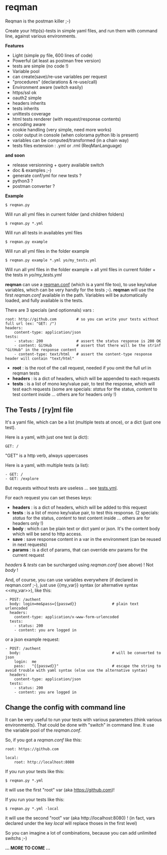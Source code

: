 # reqman
Reqman is the postman killer ;-)

Create your http(s)-tests in simple yaml files, and run them with command line, against various environments.

**Features**
   * Light (simple py file, 600 lines of code)
   * Powerful (at least as postman free version)
   * tests are simple (no code !)
   * Variable pool
   * can create(save)/re-use variables per request
   * "procedures" (declarations & re-use/call)
   * Environment aware (switch easily)
   * https/ssl ok
   * oauth2 simple
   * headers inherits
   * tests inherits
   * unittests coverage
   * html tests renderer (with request/response contents)
   * encoding aware
   * cookie handling (very simple, need more works)
   * color output in console (when colorama python lib is present)
   * variables can be computed/transformed (in a chain way)
   * tests files extension : .yml or .rml (ReqManLanguage)

**and soon**
   * release versionning + query available switch
   * doc & examples ;-)
   * generate conf/yml for new tests ?
   * python3 ?
   * postman converter ?

**Example**

    $ reqman.py
Will run all yml files in current folder (and children folders)

    $ reqman.py *.yml
Will run all tests in availables yml files

    $ reqman.py example
Will run all yml files in the folder example

    $ reqman.py example *.yml yo/my_tests.yml
Will run all yml files in the folder example + all yml files in current folder + the tests in _yo/my_tests.yml_

**reqman** can use a [reqman.conf](/examples/reqman.conf) (which is a yaml file too), to use key/value variables, which can be very handly for the tests ;-). **reqman** will use the first _reqman.conf_ available in the path. Variables will be automatically loaded, and fully available is the tests.

There are 3 specials (and optionnals) vars :

    root: http://github.com         # so you can write your tests without full url (ex: "GET: /")
    headers:
        content-type: application/json
    tests:
        - status: 200               # assert the status response is 200 OK
        - content: GitHub           # assert that there will be the strinf "GitHub" in the response content
        - content-type: text/html   # assert the content-type response header will contain "text/html"

- **root** : is the root of the call request, needed if you omit the full url in reqman tests
- **headers** : is a dict of headers, which will be appended to each requests
- **tests** : is a list of mono key/value pair, to test the response, which will test each requests (some are specials: _status_ for the status, _content_ to test content inside ... others are for headers only !)


## The Tests / [ry]ml file

It's a yaml file, which can be a list (multiple tests at once), or a dict (just one test).

Here is a yaml, with just one test (a dict):

    GET: /

"GET" is a http verb, always uppercases

Here is a yaml, with multiple tests (a list):

    - GET: /
    - GET: /explore

But requests without tests are useless ... see [tests.yml](/examples/tests.yml).

For each request you can set theses keys:

- **headers** : is a dict of headers, which will be added to this request
- **tests** : is a list of mono key/value pair, to test this response. (2 specials: _status_ for the status, _content_ to test content inside ... others are for headers only !)
- **body** : which can be plain text or dict yaml or json. It's the content body which will be send to http access.
- **save** : save response content in a var in the environment (can be reused in next requests)
- **params** : is a dict of params, that can override env params for the current request

_headers_ & _tests_ can be surcharged using _reqman.conf_ (see above) ! Not _body_ !

And, of course, you can use variables everywhere (if declared in reqman.conf ;-), just use {{my_var}} syntax (or alternative syntax <<my_var>>), like this:

    - POST: /authent
      body: login=me&pass={{passwd}}                # plain text urlencoded
      headers:
        content-type: application/x-www-form-urlencoded
      tests:
        - status: 200
        - content: you are logged in

or a json example request:

    - POST: /authent
      body:                                         # will be converted to json
        login:  me
        pass:   "{{passwd}}"                        # escape the string to avoid trouble with yaml syntax (else use the alternative syntax)
      headers:
        content-type: application/json
      tests:
        - status: 200
        - content: you are logged in

## Change the config with command line

It can be very useful to run your tests with various parameters (think various environments). That could be done with "switch" in command line. It use the variable pool of the _reqman.conf_.

So, if you got a _reqman.conf_ like this:

    root: https://github.com

    local:
        root: http://localhost:8080

If you run your tests like this:

    $ reqman.py *.yml

it will use the first "root" var (aka https://github.com)!

If you run your tests like this:

    $ reqman.py *.yml -local

it will use the second "root" var (aka http://localhost:8080) ! (in fact, vars declared under the key _local_ will replace thoses in the first level)

So you can imagine a lot of combinations, because you can add unlimited switchs ;-)


**... MORE TO COME ...**
